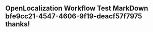 <properties
ms.topic="hero-topic"
ms.test1="hero-topic"
ms.test2="test"/>

## OpenLocalization Workflow Test MarkDown bfe9cc21-4547-4606-9f19-deacf57f7975 thanks!
